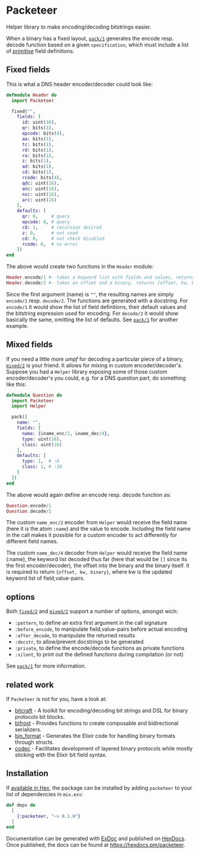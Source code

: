 # Packeteer

Helper library to make encoding/decoding bitstrings easier.

When a binary has a fixed layout, [`pack/1`](`Packeteer.pack/1`) generates
the encode resp. decode function based on a given `specification`, which must
include a list of [_primitive_](`Packeteer#primitives`) field definitions.

## Fixed fields

This is what a DNS header encoder/decoder could look like:

```elixir
defmodule Header do
  import Packeteer

  fixed("",
    fields: [
      id: uint(16),
      qr: bits(1),
      opcode: bits(4),
      aa: bits(1),
      tc: bits(1),
      rd: bits(1),
      ra: bits(1),
      z: bits(1),
      ad: bits(1),
      cd: bits(1),
      rcode: bits(4),
      qdc: uint(16),
      anc: uint(16),
      nsc: uint(16),
      arc: uint(16)
    ],
    defaults: [
      qr: 0,     # query
      opcode: 0, # query
      rd: 1,     # recursion desired
      z: 0,      # not used
      cd: 0,     # not check disabled
      rcode: 0,  # no error
    ])
end
```

The above would create two functions in the `Header` module:

```elixir
Header.encode/1 #- takes a keyword list with fields and values, returns a binary
Header.decode/2 #- takes an offset and a binary, returns {offset, kw, binary}
```

Since the first argument (name) is `""`, the resulting names are simply
`encode/1` resp. `decode/2`.  The functions are generated with a docstring. For
`encode/1` it would show the list of field definitions, their default values
and the bitstring expression used for encoding.  For `decode/2` it would show
basically the same, omitting the list of defaults.  See
[`pack/1`](`Packeteer.pack/1`) for another example.

## Mixed fields

If you need a little more _umpf_ for decoding a particular piece of a binary,
[`mixed/2`](`Packeteer.mixed/2`)  is your friend.  It allows for mixing
in custom encoder/decoder's.  Suppose you had a `Helper` library exposing
some of those custom encoder/decoder's you could, e.g. for a DNS question
part, do something like this:

```elixir
defmodule Question do
  import Packeteer
  import Helper

  pack([
    name: "",
    fields: [
      name: {&name_enc/2, &name_dec/4},
      type: uint(16),
      class: uint(16)
    ],
    defaults: [
      type: 1,  # :A
      class: 1, # :IN
    ]
  ])
end
```

The above would again define an encode resp. decode function as:

```elixir
Question.encode/1
Question.decode/2
```

The custom `name_enc/2` encoder from `Helper`  would receive the field name
(here it is the atom `:name`) and the value to encode.  Including the field
name in the call makes it possible for a custom encoder to act differently for
different field names.

The custom `name_dec/4` decoder from `Helper` would receive the field name
(:name), the keyword list decoded thus far (here that would be `[]` since its
the first encoder/decoder), the offset into the binary and the binary itself.
It is required to return `{offset, kw, binary}`, where kw is the updated
keyword list of field,value-pairs.

## options

Both [`fixed/2`](`Packeteer.fixed/2`) and [`mixed/2`](`Packeteer.mixed/2`)
support a number of options, amongst wich:

- `:pattern`, to define an extra first argument in the call signature
- `:before_encode`, to manipulate field,value-pairs before actual encoding
- `:after_decode`, to manipulate the returned results
- `:docstr`, to allow/prevent docstrings to be generated
- `:private`, to define the encode/decode functions as private functions
- `:silent`, to print out the defined functions during compilation (or not)

See [`pack/1`](`Packeteer.pack/1`) for more information.


## related work

If `Packeteer` is not for you, have a look at:

- [bitcraft](https://hexdocs.pm/bitcraft/Bitcraft.html) - A toolkit for
  encoding/decoding bit strings and DSL for binary protocols bit blocks.
- [bifrost](https://hexdocs.pm/bifrost/Bifrost.html) - Provides functions to
  create composable and bidirectional serializers.
- [bin_format](https://hexdocs.pm/bin_format/extra-api-reference.html) -
  Generates the Elixir code for handling binary formats through structs.
- [codec](https://hexdocs.pm/codec/api-reference.html) - Facilitates
  development of layered binary protocols while mostly sticking with the Elixir
  bit field syntax.

## Installation

If [available in Hex](https://hex.pm/docs/publish), the package can be installed
by adding `packeteer` to your list of dependencies in `mix.exs`:

```elixir
def deps do
  [
    {:packeteer, "~> 0.1.0"}
  ]
end
```

Documentation can be generated with [ExDoc](https://github.com/elixir-lang/ex_doc)
and published on [HexDocs](https://hexdocs.pm). Once published, the docs can
be found at <https://hexdocs.pm/packeteer>.

